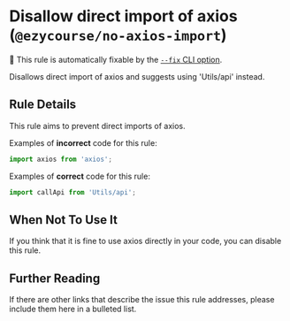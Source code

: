 # Disallow direct import of axios (`@ezycourse/no-axios-import`)

🔧 This rule is automatically fixable by the [`--fix` CLI option](https://eslint.org/docs/latest/user-guide/command-line-interface#--fix).

<!-- end auto-generated rule header -->

Disallows direct import of axios and suggests using 'Utils/api' instead.

## Rule Details

This rule aims to prevent direct imports of axios.

Examples of **incorrect** code for this rule:

```ts
import axios from 'axios';
```

Examples of **correct** code for this rule:

```ts
import callApi from 'Utils/api';

```

## When Not To Use It

If you think that it is fine to use axios directly in your code, you can disable this rule.

## Further Reading

If there are other links that describe the issue this rule addresses, please include them here in a bulleted list.
